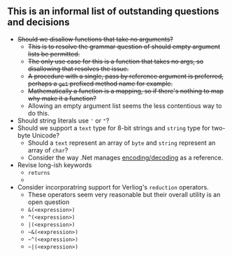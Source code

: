 ## This is an informal list of outstanding questions and decisions

* ~~Should we disallow functions that take no arguments?~~
  - ~~This is to resolve the grammar question of should empty argument lists be permitted.~~
  - ~~The only use case for this is a function that takes no args, so disallowing that resolves the issue.~~
  - ~~A procedure with a single, pass by reference argument is preferred, perhaps a `get` prefixed method name for example.~~
  - ~~Mathematically a function is a mapping, so if there's nothing to map why make it a function?~~
  - Allowing an empty argument list seems the less contentious way to do this.
* Should string literals use `'` or `"`?
* Should we support a `text` type for 8-bit strings and `string` type for two-byte Unicode?
  - Should a `text` represent an array of `byte` and `string` represent an array of `char`?
  - Consider the way .Net manages [encoding/decoding](https://learn.microsoft.com/en-us/dotnet/api/system.text.encoding?view=net-7.0) as a reference.
* Revise long-ish keywords
  - `returns`
  - 
* Consider incorporatring support for Verliog's `reduction` operators.
  - These operators seem very reasonable but their overall utility is an open question
  - `&(<expression>)`
  - `^(<expression>)`
  - `|(<expression>)`
  - `~&(<expression>)`
  - `~^(<expression>)`
  - `~|(<expression>)`
